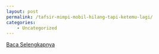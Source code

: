 ```yaml
---
layout: post
permalink: /tafsir-mimpi-mobil-hilang-tapi-ketemu-lagi/
categories:
    - Uncategorized
---
```


[Baca Selengkapnya](/02)